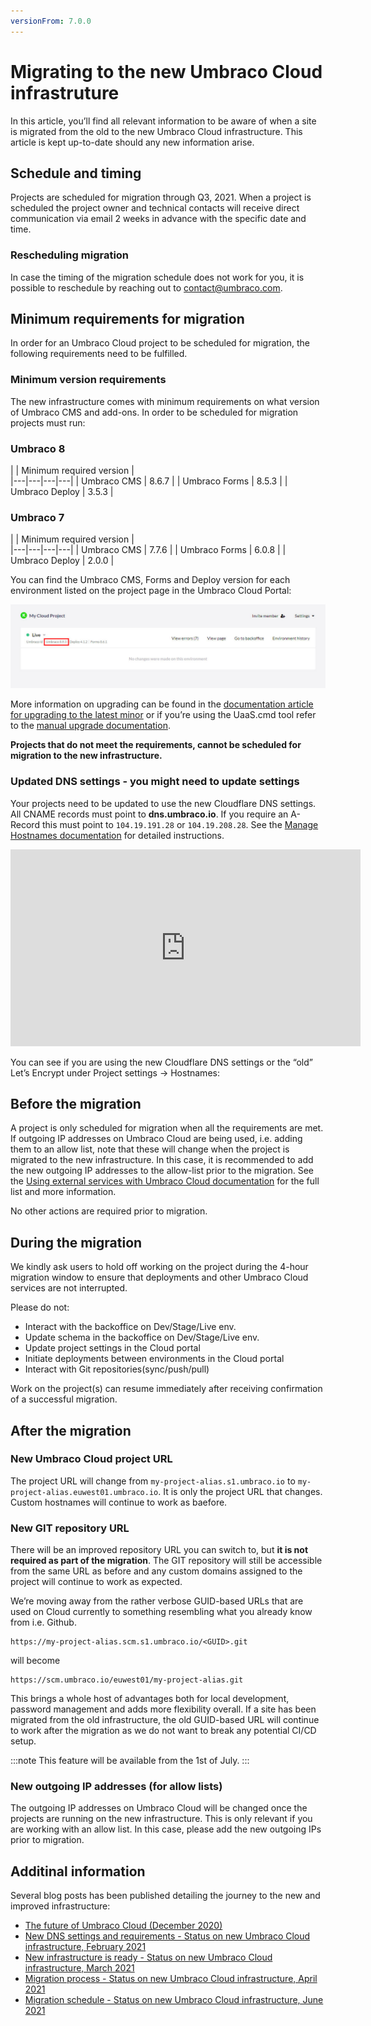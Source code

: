 ```yaml
---
versionFrom: 7.0.0
---
```

# Migrating to the new Umbraco Cloud infrastruture
In this article, you’ll find all relevant information to be aware of when a site is migrated from the old to the new Umbraco Cloud infrastructure. This article is kept up-to-date should any new information arise.

## Schedule and timing
Projects are scheduled for migration through Q3, 2021. When a project is scheduled the project owner and technical contacts will receive direct communication via email 2 weeks in advance with the specific date and time.

### Rescheduling migration
In case the timing of the migration schedule does not work for you, it is possible to reschedule by reaching out to <a href="mailto:contact@umbraco.com">contact@umbraco.com</a>.

## Minimum requirements for migration
In order for an Umbraco Cloud project to be scheduled for migration, the following requirements need to be fulfilled.

### Minimum version requirements
The new infrastructure comes with minimum requirements on what version of Umbraco CMS and add-ons. In order to be scheduled for migration projects must run:

### Umbraco 8

|   |  Minimum required version |  
|---|---|---|---|
|  Umbraco CMS  |  8.6.7 |
|  Umbraco Forms  |  8.5.3 |
|  Umbraco Deploy  |  3.5.3 |

### Umbraco 7

|   |  Minimum required version |  
|---|---|---|---|
|  Umbraco CMS  |  7.7.6 |
|  Umbraco Forms  |  6.0.8 |
|  Umbraco Deploy |  2.0.0 |

You can find the Umbraco CMS, Forms and Deploy version for each environment listed on the project page in the Umbraco Cloud Portal:

![Version numbers on Umbraco Cloud environments](images/CMS-version-on-Umbraco-Cloud-project_1094x291.jpg)

More information on upgrading can be found in the [documentation article for upgrading to the latest minor](https://our.umbraco.com/documentation/Umbraco-Cloud/Upgrades/Minor-Upgrades/) or if you’re using the UaaS.cmd tool refer to the [manual upgrade documentation](https://our.umbraco.com/documentation/Umbraco-Cloud/Upgrades/Manual-Upgrades/Manual-Upgrade-UaaS-Tool).

__Projects that do not meet the requirements, cannot be scheduled for migration to the new infrastructure.__

### Updated DNS settings - you might need to update settings
Your projects need to be updated to use the new Cloudflare DNS settings. 
All CNAME records must point to __dns.umbraco.io__. If you require an A-Record this must point to `104.19.191.28` or `104.19.208.28`. See the [Manage Hostnames documentation](https://our.umbraco.com/documentation/Umbraco-Cloud/Set-Up/Manage-Hostnames/) for detailed instructions.

<iframe width="560" height="315" src="https://www.youtube.com/embed/GKUzEu_bgg0" title="YouTube video player" frameborder="0" allow="accelerometer; autoplay; clipboard-write; encrypted-media; gyroscope; picture-in-picture" allowfullscreen></iframe>

You can see if you are using the new Cloudflare DNS settings or the “old” Let’s Encrypt under Project settings -> Hostnames:

## Before the migration
A project is only scheduled for migration when all the requirements are met. If outgoing IP addresses on Umbraco Cloud are being used, i.e. adding them to an allow list, note that these will change when the project is migrated to the new infrastructure. In this case, it is recommended to add the new outgoing IP addresses to the allow-list prior to the migration. See the [Using external services with Umbraco Cloud documentation](https://our.umbraco.com/Documentation/Umbraco-Cloud/Set-Up/External-Services/#using-external-services-with-umbraco-cloud) for the full list and more information.


No other actions are required prior to migration.

## During the migration
We kindly ask users to hold off working on the project during the 4-hour migration window to ensure that deployments and other Umbraco Cloud services are not interrupted. 

Please do not:
* Interact with the backoffice on Dev/Stage/Live env.
* Update schema in the backoffice on Dev/Stage/Live env.
* Update project settings in the Cloud portal
* Initiate deployments between environments in the Cloud portal
* Interact with Git repositories(sync/push/pull) 

Work on the project(s) can resume immediately after receiving confirmation of a successful migration. 

## After the migration

### New Umbraco Cloud project URL
The project URL will change from `my-project-alias.s1.umbraco.io` to `my-project-alias.euwest01.umbraco.io`. It is only the project URL that changes. Custom hostnames will continue to work as baefore. 

### New GIT repository URL
There will be an improved repository URL you can switch to, but __it is not required as part of the migration__. The GIT repository will still be accessible from the same URL as before and any custom domains assigned to the project will continue to work as expected. 

We’re moving away from the rather verbose GUID-based URLs that are used on Cloud currently to something resembling what you already know from i.e. Github.

    https://my-project-alias.scm.s1.umbraco.io/<GUID>.git 

will become 

    https://scm.umbraco.io/euwest01/my-project-alias.git

This brings a whole host of advantages both for local development, password management and adds more flexibility overall. If a site has been migrated from the old infrastructure, the old GUID-based URL will continue to work after the migration as we do not want to break any potential CI/CD setup.

:::note
This feature will be available from the 1st of July.
:::

### New outgoing IP addresses (for allow lists)
The outgoing IP addresses on Umbraco Cloud will be changed once the projects are running on the new infrastructure. This is only relevant if you are working with an allow list. In this case, please add the new outgoing IPs prior to migration.

## Additinal information
Several blog posts has been published detailing the journey to the new and improved infrastructure:

* [The future of Umbraco Cloud (December 2020)](https://umbraco.com/blog/the-future-of-umbraco-cloud/)
* [New DNS settings and requirements - Status on new Umbraco Cloud infrastructure, February 2021](https://umbraco.com/blog/status-on-new-umbraco-cloud-infrastructure-february-2021/)
* [New infrastructure is ready - Status on new Umbraco Cloud infrastructure, March 2021](https://umbraco.com/blog/status-on-new-umbraco-cloud-infrastructure-march-2021/)
* [Migration process - Status on new Umbraco Cloud infrastructure, April 2021](https://umbraco.com/blog/status-on-new-umbraco-cloud-infrastructure-april-2021/)
* [Migration schedule - Status on new Umbraco Cloud infrastructure, June 2021](https://umbraco.com/blog/status-on-new-umbraco-cloud-infrastructure-june-2021/)
